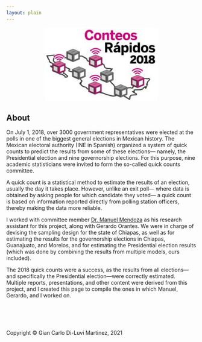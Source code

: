 ```yaml
---
layout: plain
---
```


<p align="center">
  <img src="/images/quickcounts.png" width="300px"/>
</p>


## About

On July 1, 2018, over 3000 government representatives were elected at the polls
in one of the biggest general elections in Mexican history.
The Mexican electoral authority (INE in Spanish) organized a system of
quick counts to predict the results from some of these elections&mdash;
namely, the Presidential election and nine governorship elections.
For this purpose, nine academic statisticians were invited to form
the so-called quick counts committee.



A quick count is a statistical method to estimate the results of an election,
usually the day it takes place.
However, unlike an exit poll&mdash;
where data is obtained by asking people for which candidate they voted&mdash;
a quick count is based on information reported directly from polling station officers,
thereby making the data more reliable.


I worked with committee member
[Dr. Manuel Mendoza](https://facultad.itam.mx/en/facultad/15063-manuel-mendoza-ramirez)
as his research assistant for this project, along with Gerardo Orantes.
We were in charge of devising the sampling design for the state of Chiapas,
as well as for estimating the results for the governorship elections in
Chiapas, Guanajuato, and Morelos,
and for estimating the Presidential election results
(which was done by combining the results from multiple models, ours included).



The 2018 quick counts were a success, as the results from all elections&mdash;
and specifically the Presidential election&mdash;were correctly estimated.
Multiple reports, presentations, and other content were derived from this project,
and I created this page to compile the ones in which
Manuel, Gerardo, and I worked on.


<br>
<br>
<br>
<br>
Copyright © Gian Carlo Di-Luvi Martinez, 2021
